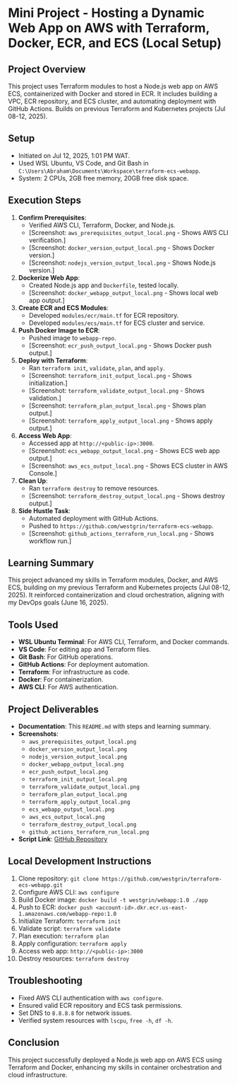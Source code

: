 # Mini Project - Hosting a Dynamic Web App on AWS with Terraform, Docker, ECR, and ECS (Local Setup)

## Project Overview
This project uses Terraform modules to host a Node.js web app on AWS ECS, containerized with Docker and stored in ECR. It includes building a VPC, ECR repository, and ECS cluster, and automating deployment with GitHub Actions. Builds on previous Terraform and Kubernetes projects (Jul 08-12, 2025).

## Setup
- Initiated on Jul 12, 2025, 1:01 PM WAT.
- Used WSL Ubuntu, VS Code, and Git Bash in `C:\Users\Abraham\Documents\Workspace\terraform-ecs-webapp`.
- System: 2 CPUs, 2GB free memory, 20GB free disk space.

## Execution Steps
1. **Confirm Prerequisites**:
   - Verified AWS CLI, Terraform, Docker, and Node.js.
   - [Screenshot: `aws_prerequisites_output_local.png` - Shows AWS CLI verification.]
   - [Screenshot: `docker_version_output_local.png` - Shows Docker version.]
   - [Screenshot: `nodejs_version_output_local.png` - Shows Node.js version.]
2. **Dockerize Web App**:
   - Created Node.js app and `Dockerfile`, tested locally.
   - [Screenshot: `docker_webapp_output_local.png` - Shows local web app output.]
3. **Create ECR and ECS Modules**:
   - Developed `modules/ecr/main.tf` for ECR repository.
   - Developed `modules/ecs/main.tf` for ECS cluster and service.
4. **Push Docker Image to ECR**:
   - Pushed image to `webapp-repo`.
   - [Screenshot: `ecr_push_output_local.png` - Shows Docker push output.]
5. **Deploy with Terraform**:
   - Ran `terraform init`, `validate`, `plan`, and `apply`.
   - [Screenshot: `terraform_init_output_local.png` - Shows initialization.]
   - [Screenshot: `terraform_validate_output_local.png` - Shows validation.]
   - [Screenshot: `terraform_plan_output_local.png` - Shows plan output.]
   - [Screenshot: `terraform_apply_output_local.png` - Shows apply output.]
6. **Access Web App**:
   - Accessed app at `http://<public-ip>:3000`.
   - [Screenshot: `ecs_webapp_output_local.png` - Shows ECS web app output.]
   - [Screenshot: `aws_ecs_output_local.png` - Shows ECS cluster in AWS Console.]
7. **Clean Up**:
   - Ran `terraform destroy` to remove resources.
   - [Screenshot: `terraform_destroy_output_local.png` - Shows destroy output.]
8. **Side Hustle Task**:
   - Automated deployment with GitHub Actions.
   - Pushed to `https://github.com/westgrin/terraform-ecs-webapp`.
   - [Screenshot: `github_actions_terraform_run_local.png` - Shows workflow run.]

## Learning Summary
This project advanced my skills in Terraform modules, Docker, and AWS ECS, building on my previous Terraform and Kubernetes projects (Jul 08-12, 2025). It reinforced containerization and cloud orchestration, aligning with my DevOps goals (June 16, 2025).

## Tools Used
- **WSL Ubuntu Terminal**: For AWS CLI, Terraform, and Docker commands.
- **VS Code**: For editing app and Terraform files.
- **Git Bash**: For GitHub operations.
- **GitHub Actions**: For deployment automation.
- **Terraform**: For infrastructure as code.
- **Docker**: For containerization.
- **AWS CLI**: For AWS authentication.

## Project Deliverables
- **Documentation**: This `README.md` with steps and learning summary.
- **Screenshots**:
  - `aws_prerequisites_output_local.png`
  - `docker_version_output_local.png`
  - `nodejs_version_output_local.png`
  - `docker_webapp_output_local.png`
  - `ecr_push_output_local.png`
  - `terraform_init_output_local.png`
  - `terraform_validate_output_local.png`
  - `terraform_plan_output_local.png`
  - `terraform_apply_output_local.png`
  - `ecs_webapp_output_local.png`
  - `aws_ecs_output_local.png`
  - `terraform_destroy_output_local.png`
  - `github_actions_terraform_run_local.png`
- **Script Link**: [GitHub Repository](https://github.com/westgrin/terraform-ecs-webapp)

## Local Development Instructions
1. Clone repository: `git clone https://github.com/westgrin/terraform-ecs-webapp.git`
2. Configure AWS CLI: `aws configure`
3. Build Docker image: `docker build -t westgrin/webapp:1.0 ./app`
4. Push to ECR: `docker push <account-id>.dkr.ecr.us-east-1.amazonaws.com/webapp-repo:1.0`
5. Initialize Terraform: `terraform init`
6. Validate script: `terraform validate`
7. Plan execution: `terraform plan`
8. Apply configuration: `terraform apply`
9. Access web app: `http://<public-ip>:3000`
10. Destroy resources: `terraform destroy`

## Troubleshooting
- Fixed AWS CLI authentication with `aws configure`.
- Ensured valid ECR repository and ECS task permissions.
- Set DNS to `8.8.8.8` for network issues.
- Verified system resources with `lscpu`, `free -h`, `df -h`.

## Conclusion
This project successfully deployed a Node.js web app on AWS ECS using Terraform and Docker, enhancing my skills in container orchestration and cloud infrastructure.
